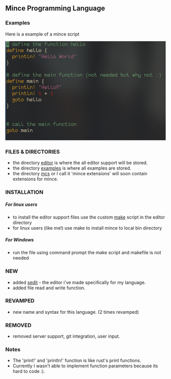 ## Mince Programming Language  


### Examples

Here is a example of a mince script


![example](./screenshots/example.png)


### FILES & DIRECTORIES
- the directory [editor](./editor) is where the all editor support will be stored.
- the directory [examples](./examples) is where all examples are stored.
- the directory [mcs](./mcs) or I call it 'mince extensions' will soon contain extensions for mince.

### INSTALLATION
##### For linux users
- to install the editor support files use the custom [make](./editor/make) script in the editor directory
- for linux users (like me!) use make to install mince to local bin directory
##### For Windows
- run the file using command prompt the make script and makefile is not needed 


### NEW
- added [sedit](https://github.com/nathan-the-coder/sedit) - the editor i've made specifically for my language.
- added file read and write function.

### REVAMPED
- new name and syntax for this language. (2 times revamped)

### REMOVED
- removed server support, git integration, user input.

### Notes
- The 'print!' and 'println!' function is like rust's print functions.
- Currently I wasn't able to implement function parameters because its hard to code :).
